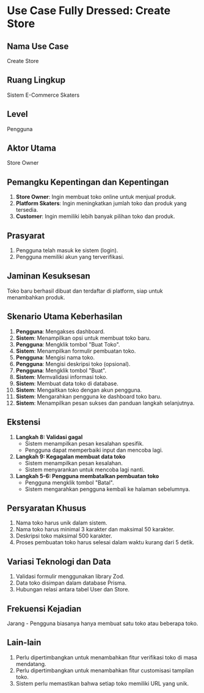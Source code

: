 # Use Case Fully Dressed: Create Store

## Nama Use Case
Create Store

## Ruang Lingkup
Sistem E-Commerce Skaters

## Level
Pengguna

## Aktor Utama
Store Owner

## Pemangku Kepentingan dan Kepentingan
1. **Store Owner**: Ingin membuat toko online untuk menjual produk.
2. **Platform Skaters**: Ingin meningkatkan jumlah toko dan produk yang tersedia.
3. **Customer**: Ingin memiliki lebih banyak pilihan toko dan produk.

## Prasyarat
1. Pengguna telah masuk ke sistem (login).
2. Pengguna memiliki akun yang terverifikasi.

## Jaminan Kesuksesan
Toko baru berhasil dibuat dan terdaftar di platform, siap untuk menambahkan produk.

## Skenario Utama Keberhasilan
1. **Pengguna**: Mengakses dashboard.
2. **Sistem**: Menampilkan opsi untuk membuat toko baru.
3. **Pengguna**: Mengklik tombol "Buat Toko".
4. **Sistem**: Menampilkan formulir pembuatan toko.
5. **Pengguna**: Mengisi nama toko.
6. **Pengguna**: Mengisi deskripsi toko (opsional).
7. **Pengguna**: Mengklik tombol "Buat".
8. **Sistem**: Memvalidasi informasi toko.
9. **Sistem**: Membuat data toko di database.
10. **Sistem**: Mengaitkan toko dengan akun pengguna.
11. **Sistem**: Mengarahkan pengguna ke dashboard toko baru.
12. **Sistem**: Menampilkan pesan sukses dan panduan langkah selanjutnya.

## Ekstensi
1. **Langkah 8: Validasi gagal**
   * Sistem menampilkan pesan kesalahan spesifik.
   * Pengguna dapat memperbaiki input dan mencoba lagi.
2. **Langkah 9: Kegagalan membuat data toko**
   * Sistem menampilkan pesan kesalahan.
   * Sistem menyarankan untuk mencoba lagi nanti.
3. **Langkah 5-6: Pengguna membatalkan pembuatan toko**
   * Pengguna mengklik tombol "Batal".
   * Sistem mengarahkan pengguna kembali ke halaman sebelumnya.

## Persyaratan Khusus
1. Nama toko harus unik dalam sistem.
2. Nama toko harus minimal 3 karakter dan maksimal 50 karakter.
3. Deskripsi toko maksimal 500 karakter.
4. Proses pembuatan toko harus selesai dalam waktu kurang dari 5 detik.

## Variasi Teknologi dan Data
1. Validasi formulir menggunakan library Zod.
2. Data toko disimpan dalam database Prisma.
3. Hubungan relasi antara tabel User dan Store.

## Frekuensi Kejadian
Jarang - Pengguna biasanya hanya membuat satu toko atau beberapa toko.

## Lain-lain
1. Perlu dipertimbangkan untuk menambahkan fitur verifikasi toko di masa mendatang.
2. Perlu dipertimbangkan untuk menambahkan fitur customisasi tampilan toko.
3. Sistem perlu memastikan bahwa setiap toko memiliki URL yang unik.
